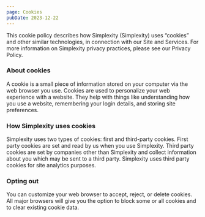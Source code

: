 ```yaml
---
page: Cookies
pubDate: 2023-12-22
---
```

This cookie policy describes how Simplexity (Simplexity) uses “cookies” and other similar technologies, in connection with our Site and Services. For more information on Simplexity privacy practices, please see our Privacy Policy.
### About cookies
A cookie is a small piece of information stored on your computer via the web browser you use. Cookies are used to personalize your web experience with a website. They help with things like understanding how you use a website, remembering your login details, and storing site preferences.
### How Simplexity uses cookies
Simplexity uses two types of cookies: first and third-party cookies. First party cookies are set and read by us when you use Simplexity. Third party cookies are set by companies other than Simplexity and collect information about you which may be sent to a third party. Simplexity uses third party cookies for site analytics purposes.
### Opting out
You can customize your web browser to accept, reject, or delete cookies. All major browsers will give you the option to block some or all cookies and to clear existing cookie data.
